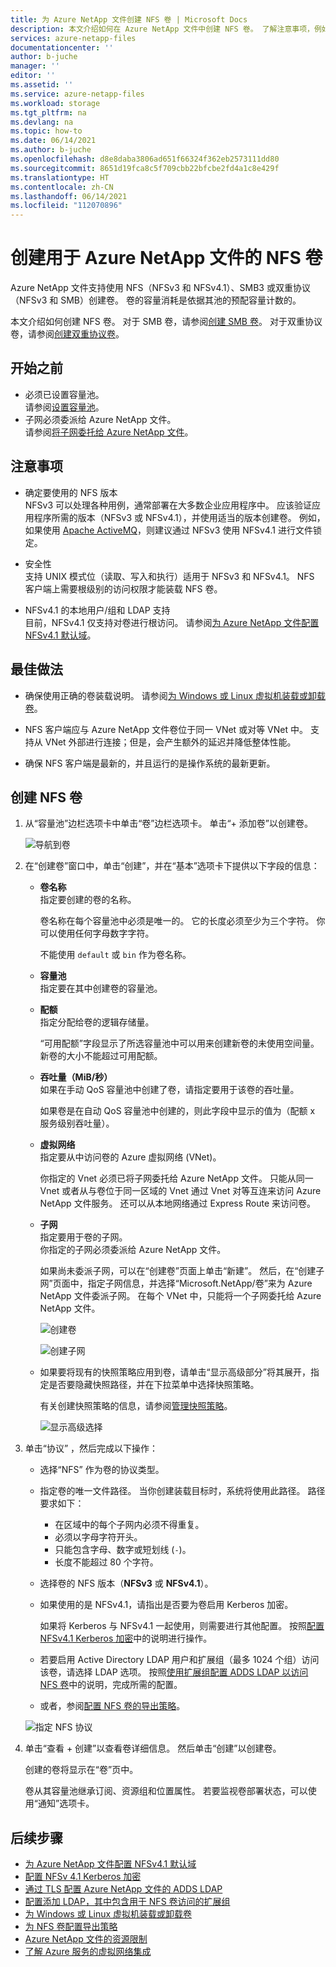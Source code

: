 ```yaml
---
title: 为 Azure NetApp 文件创建 NFS 卷 | Microsoft Docs
description: 本文介绍如何在 Azure NetApp 文件中创建 NFS 卷。 了解注意事项，例如要使用的版本和最佳做法。
services: azure-netapp-files
documentationcenter: ''
author: b-juche
manager: ''
editor: ''
ms.assetid: ''
ms.service: azure-netapp-files
ms.workload: storage
ms.tgt_pltfrm: na
ms.devlang: na
ms.topic: how-to
ms.date: 06/14/2021
ms.author: b-juche
ms.openlocfilehash: d8e8daba3806ad651f66324f362eb2573111dd80
ms.sourcegitcommit: 8651d19fca8c5f709cbb22bfcbe2fd4a1c8e429f
ms.translationtype: HT
ms.contentlocale: zh-CN
ms.lasthandoff: 06/14/2021
ms.locfileid: "112070896"
---
```

# <a name="create-an-nfs-volume-for-azure-netapp-files"></a>创建用于 Azure NetApp 文件的 NFS 卷

Azure NetApp 文件支持使用 NFS（NFSv3 和 NFSv4.1）、SMB3 或双重协议（NFSv3 和 SMB）创建卷。 卷的容量消耗是依据其池的预配容量计数的。 

本文介绍如何创建 NFS 卷。 对于 SMB 卷，请参阅[创建 SMB 卷](azure-netapp-files-create-volumes-smb.md)。 对于双重协议卷，请参阅[创建双重协议卷](create-volumes-dual-protocol.md)。

## <a name="before-you-begin"></a>开始之前 
* 必须已设置容量池。  
    请参阅[设置容量池](azure-netapp-files-set-up-capacity-pool.md)。   
* 子网必须委派给 Azure NetApp 文件。  
    请参阅[将子网委托给 Azure NetApp 文件](azure-netapp-files-delegate-subnet.md)。

## <a name="considerations"></a>注意事项 

* 确定要使用的 NFS 版本  
  NFSv3 可以处理各种用例，通常部署在大多数企业应用程序中。 应该验证应用程序所需的版本（NFSv3 或 NFSv4.1），并使用适当的版本创建卷。 例如，如果使用 [Apache ActiveMQ](https://activemq.apache.org/shared-file-system-master-slave)，则建议通过 NFSv3 使用 NFSv4.1 进行文件锁定。 

* 安全性  
  支持 UNIX 模式位（读取、写入和执行）适用于 NFSv3 和 NFSv4.1。 NFS 客户端上需要根级别的访问权限才能装载 NFS 卷。

* NFSv4.1 的本地用户/组和 LDAP 支持  
  目前，NFSv4.1 仅支持对卷进行根访问。 请参阅[为 Azure NetApp 文件配置 NFSv4.1 默认域](azure-netapp-files-configure-nfsv41-domain.md)。 

## <a name="best-practice"></a>最佳做法

* 确保使用正确的卷装载说明。  请参阅[为 Windows 或 Linux 虚拟机装载或卸载卷](azure-netapp-files-mount-unmount-volumes-for-virtual-machines.md)。

* NFS 客户端应与 Azure NetApp 文件卷位于同一 VNet 或对等 VNet 中。 支持从 VNet 外部进行连接；但是，会产生额外的延迟并降低整体性能。

* 确保 NFS 客户端是最新的，并且运行的是操作系统的最新更新。

## <a name="create-an-nfs-volume"></a>创建 NFS 卷

1.  从“容量池”边栏选项卡中单击“卷”边栏选项卡。 单击“+ 添加卷”以创建卷。 

    ![导航到卷](../media/azure-netapp-files/azure-netapp-files-navigate-to-volumes.png) 

2.  在“创建卷”窗口中，单击“创建”，并在“基本”选项卡下提供以下字段的信息：   
    * **卷名称**      
        指定要创建的卷的名称。   

        卷名称在每个容量池中必须是唯一的。 它的长度必须至少为三个字符。 你可以使用任何字母数字字符。   

        不能使用 `default` 或 `bin` 作为卷名称。

    * **容量池**  
        指定要在其中创建卷的容量池。

    * **配额**  
        指定分配给卷的逻辑存储量。  

        “可用配额”字段显示了所选容量池中可以用来创建新卷的未使用空间量。 新卷的大小不能超过可用配额。  

    * **吞吐量（MiB/秒）**    
        如果在手动 QoS 容量池中创建了卷，请指定要用于该卷的吞吐量。   

        如果卷是在自动 QoS 容量池中创建的，则此字段中显示的值为（配额 x 服务级别吞吐量）。   

    * **虚拟网络**  
        指定要从中访问卷的 Azure 虚拟网络 (VNet)。  

        你指定的 Vnet 必须已将子网委托给 Azure NetApp 文件。 只能从同一 Vnet 或者从与卷位于同一区域的 Vnet 通过 Vnet 对等互连来访问 Azure NetApp 文件服务。 还可以从本地网络通过 Express Route 来访问卷。   

    * **子网**  
        指定要用于卷的子网。  
        你指定的子网必须委派给 Azure NetApp 文件。 
        
        如果尚未委派子网，可以在“创建卷”页面上单击“新建”。 然后，在“创建子网”页面中，指定子网信息，并选择“Microsoft.NetApp/卷”来为 Azure NetApp 文件委派子网。 在每个 VNet 中，只能将一个子网委托给 Azure NetApp 文件。   
 
        ![创建卷](../media/azure-netapp-files/azure-netapp-files-new-volume.png)
    
        ![创建子网](../media/azure-netapp-files/azure-netapp-files-create-subnet.png)

    * 如果要将现有的快照策略应用到卷，请单击“显示高级部分”将其展开，指定是否要隐藏快照路径，并在下拉菜单中选择快照策略。 

        有关创建快照策略的信息，请参阅[管理快照策略](azure-netapp-files-manage-snapshots.md#manage-snapshot-policies)。

        ![显示高级选择](../media/azure-netapp-files/volume-create-advanced-selection.png)

3. 单击“协议”  ，然后完成以下操作：  
    * 选择“NFS”  作为卷的协议类型。   

    * 指定卷的唯一文件路径。 当你创建装载目标时，系统将使用此路径。 路径要求如下：   
        - 在区域中的每个子网内必须不得重复。 
        - 必须以字母字符开头。
        - 只能包含字母、数字或短划线 (`-`)。 
        - 长度不能超过 80 个字符。

    * 选择卷的 NFS 版本（**NFSv3** 或 **NFSv4.1**）。  

    * 如果使用的是 NFSv4.1，请指出是否要为卷启用 Kerberos 加密。  

        如果将 Kerberos 与 NFSv4.1 一起使用，则需要进行其他配置。 按照[配置 NFSv4.1 Kerberos 加密](configure-kerberos-encryption.md)中的说明进行操作。

    * 若要启用 Active Directory LDAP 用户和扩展组（最多 1024 个组）访问该卷，请选择 LDAP 选项。 按照[使用扩展组配置 ADDS LDAP 以访问 NFS 卷](configure-ldap-extended-groups.md)中的说明，完成所需的配置。 
 
    * 或者，参阅[配置 NFS 卷的导出策略](azure-netapp-files-configure-export-policy.md)。

    ![指定 NFS 协议](../media/azure-netapp-files/azure-netapp-files-protocol-nfs.png)

4. 单击“查看 + 创建”以查看卷详细信息。  然后单击“创建”以创建卷。

    创建的卷将显示在“卷”页中。 
 
    卷从其容量池继承订阅、资源组和位置属性。 若要监视卷部署状态，可以使用“通知”选项卡。

## <a name="next-steps"></a>后续步骤  

* [为 Azure NetApp 文件配置 NFSv4.1 默认域](azure-netapp-files-configure-nfsv41-domain.md)
* [配置 NFSv 4.1 Kerberos 加密](configure-kerberos-encryption.md)
* [通过 TLS 配置 Azure NetApp 文件的 ADDS LDAP](configure-ldap-over-tls.md)
* [配置添加 LDAP，其中包含用于 NFS 卷访问的扩展组](configure-ldap-extended-groups.md)
* [为 Windows 或 Linux 虚拟机装载或卸载卷](azure-netapp-files-mount-unmount-volumes-for-virtual-machines.md)
* [为 NFS 卷配置导出策略](azure-netapp-files-configure-export-policy.md)
* [Azure NetApp 文件的资源限制](azure-netapp-files-resource-limits.md)
* [了解 Azure 服务的虚拟网络集成](../virtual-network/virtual-network-for-azure-services.md)